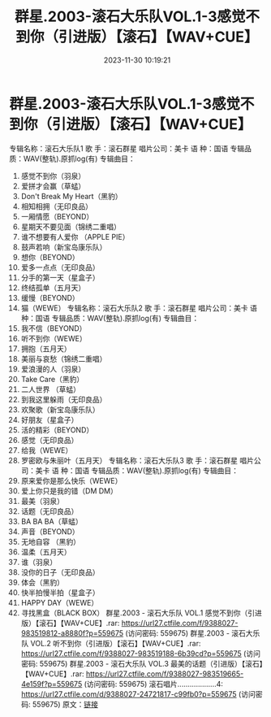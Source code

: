 ﻿---
title: 群星.2003-滚石大乐队VOL.1-3感觉不到你（引进版）【滚石】【WAV+CUE】
date: 2023-11-30 10:19:21
categories: WAV车载音乐、镜像
tags: 华语中文
---
# 群星.2003-滚石大乐队VOL.1-3感觉不到你（引进版）【滚石】【WAV+CUE】

专辑名称：滚石大乐队1
歌 手：滚石群星
唱片公司：美卡
语 种：国语
专辑品质：WAV(整轨).原抓log(有)
专辑曲目：
01. 感觉不到你（羽泉）
02. 爱拼才会赢（草蜢）
03. Don't Break My Heart（黑豹）
04. 相知相拥（无印良品）
05. 一厢情愿（BEYOND）
06. 星期天不要见面（锦绣二重唱）
07. 谁不想要有人爱你 （APPLE PIE）
08. 鼓声若响（新宝岛康乐队）
09. 想你（BEYOND）
10. 爱多一点点（无印良品）
11. 分手的第一天（星盒子）
12. 终结孤单（五月天）
13. 缓慢（BEYOND）
14. 猫（WEWE）
专辑名称：滚石大乐队2
歌 手：滚石群星
唱片公司：美卡
语 种：国语
专辑品质：WAV(整轨).原抓log(有)
专辑曲目：
01. 我不信（BEYOND）
02. 听不到你（WEWE）
03. 拥抱（五月天）
04. 美丽与哀愁（锦绣二重唱）
05. 爱浪漫的人（羽泉）
06. Take Care（黑豹）
07. 二人世界 （草蜢）
08. 到我这里躲雨（无印良品）
09. 欢聚歌（新宝岛康乐队）
10. 好朋友（星盒子）
11. 活的精彩（BEYOND）
12. 感觉（无印良品）
13. 给我（WEWE）
14. 罗密欧与朱丽叶（五月天）
专辑名称：滚石大乐队3
歌 手：滚石群星
唱片公司：美卡
语 种：国语
专辑品质：WAV(整轨).原抓log(有)
专辑曲目：
01. 原来爱你是那么快乐（WEWE）
02. 爱上你只是我的错（DM DM）
03. 最美（羽泉）
04. 话题（无印良品）
05. BA BA BA（草蜢）
06. 声音（BEYOND）
07. 无地自容 （黑豹）
08. 温柔（五月天）
09. 谁（羽泉）
10. 没你的日子（无印良品）
11. 体会（黑豹）
12. 快半拍慢半拍（星盒子）
13. HAPPY DAY（WEWE）
14. 寻找黑盒（BLACK BOX）
群星.2003 - 滚石大乐队 VOL.1 感觉不到你（引进版）【滚石】【WAV+CUE】.rar: https://url27.ctfile.com/f/9388027-983519812-a8880f?p=559675
(访问密码: 559675)
群星.2003 - 滚石大乐队 VOL.2 听不到你（引进版）【滚石】【WAV+CUE】.rar: https://url27.ctfile.com/f/9388027-983519188-6b39cd?p=559675
(访问密码: 559675)
群星.2003 - 滚石大乐队 VOL.3 最美的话题（引进版）【滚石】【WAV+CUE】.rar: https://url27.ctfile.com/f/9388027-983519665-4e159f?p=559675
(访问密码: 559675)
滚石唱片...................4: https://url27.ctfile.com/d/9388027-24721817-c99fb0?p=559675
(访问密码: 559675)
原文：[链接](https://blog.sina.com.cn/s/blog_1647c7e76010313vh.html)